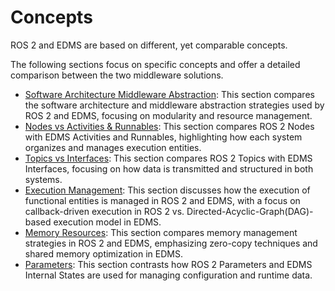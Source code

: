 # Concepts

ROS 2 and EDMS are based on different, yet comparable concepts.

The following sections focus on specific concepts and offer a detailed comparison between the two middleware solutions.
- [Software Architecture Middleware Abstraction](Software_Architecture_Middleware_Abstraction/README.md): This section compares the software architecture and middleware abstraction strategies used by ROS 2 and EDMS, focusing on modularity and resource management.
- [Nodes vs Activities & Runnables](Nodes_vs_Activities_&_Runnables/README.md): This section compares ROS 2 Nodes with EDMS Activities and Runnables, highlighting how each system organizes and manages execution entities.
- [Topics vs Interfaces](Topics_vs_Interfaces/README.md): This section compares ROS 2 Topics with EDMS Interfaces, focusing on how data is transmitted and structured in both systems.
- [Execution Management](Execution_Management/README.md): This section discusses how the execution of functional entities is managed in ROS 2 and EDMS, with a focus on callback-driven execution in ROS 2 vs. Directed-Acyclic-Graph(DAG)-based execution model in EDMS.
- [Memory Resources](Memory_Resources/README.md): This section compares memory management strategies in ROS 2 and EDMS, emphasizing zero-copy techniques and shared memory optimization in EDMS.
- [Parameters](Parameters/README.md): This section contrasts how ROS 2 Parameters and EDMS Internal States are used for managing configuration and runtime data.

